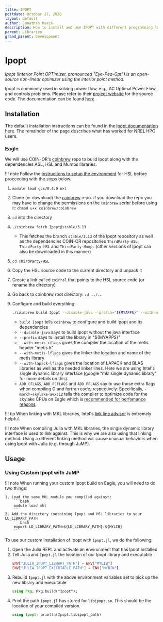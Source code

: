 ```yaml
---
title: IPOPT
postdate: October 27, 2020
layout: default
author: Jonathan Maack
description: How to install and use IPOPT with different programming languages
parent: Libraries
grand_parent: Development
---
```


# Ipopt

*Ipopt (Interior Point OPTimizer, pronounced "Eye-Pea-Opt") is an open-source non-linear optimizer using the interior point method.*

Ipopt is commonly used in solving power flow, e.g., AC Optimal Power Flow, and controls problems. Please refer to their [project website](https://github.com/coin-or/Ipopt) for the source code. The documentation can be found [here](https://coin-or.github.io/Ipopt/index.html).

## Installation

The default installation instructions can be found in the [Ipopt documentation here](https://coin-or.github.io/Ipopt/INSTALL.html). The remainder of the page describes what has worked for NREL HPC users.

### Eagle

We will use COIN-OR's [coinbrew](https://github.com/coin-or/coinbrew) repo to build Ipopt along with the dependencies ASL, HSL and Mumps libraries. 

!!! note
    Follow the [instructions to setup the environment](hsl.md#Eagle) for HSL before proceeding with the steps below.

1. `module load gcc/8.4.0 mkl`
2. Clone (or download) the [coinbrew](https://github.com/coin-or/coinbrew) repo. If you download the repo you may have to change the permissions on the `coinbrew` *script* before using it: `chmod u+x coinbrew/coinbrew`
3. `cd` into the directory
4. `./coinbrew fetch Ipopt@stable/3.13`
    * This fetches the branch `stable/3.13` of the Ipopt repository as well as the dependencies COIN-OR repositories `ThirdParty-ASL`, `ThirdParty-HSL` and `ThirdParty-Mumps` (other versions of Ipopt can also be downloaded in this manner)
5. `cd ThirdParty/HSL`
6. Copy the HSL source code to the current directory and unpack it
7. Create a link called `coinhsl` that points to the HSL source code (or rename the directory)
8. Go back to coinbrew root directory: `cd ../..`
9. Configure and build everything:

    ```bash
    ./coinbrew build Ipopt --disable-java --prefix="${MYAPPS}" --with-metis-cflags="-I${MYINC}" --with-metis-lflags="-L${MYLIB} -lmetis" --with-lapack-lflags="-L${MKLROOT}/lib/intel64 -Wl,--no-as-needed -lmkl_rt -lpthread -lm -ldl" --with-lapack-cflags="-m64 -I${MKLROOT}/include" ADD_CFLAGS="-march=skylake-avx512" ADD_FCFLAGS="-march=skylake-avx512" ADD_FFLAGS="-march=skylake-avx512"
    ```

    * `build Ipopt` tells `coinbrew` to configure and build Ipopt and its dependencies
    * `--disable-java` says to build Ipopt without the java interface
    * `--prefix` says to install the library in "${MYAPPS}"
    * `--with-metis-cflags` gives the compiler the location of the metis header "metis.h"
    * `--with-metis-lflags` gives the linker the location and name of the metis library
    * `--with-lapack-lflags` gives the location of LAPACK and BLAS libraries as well as the needed linker lines.  Here we are using Intel's single dynamic library interface (google "mkl single dynamic library" for more details on this).
    * `ADD_CFLAGS`, `ADD_FCFLAGS` and `ADD_FFLAGS` say to use those extra flags when compiling C and fortran code, respectively. Specifically, `-march=skylake-avx512` tells the compiler to optimize code for the skylake CPUs on Eagle which is [recommended for perfomance reasons](https://www.nrel.gov/hpc/eagle-software-libraries-mkl.html).

!!! tip
    When linking with MKL libraries, Intel's [link line advisor](https://software.intel.com/content/www/us/en/develop/articles/intel-mkl-link-line-advisor.html) is extremely helpful.

!!! note 
    When compiling Julia with MKL libraries, the single dynamic library interface is used to link against.  This is why we are also using that linking method.  Using a different linking method will cause unusual behaviors when using Ipopt with Julia (e.g. through JuMP).

## Usage

### Using Custom Ipopt with JuMP

!!! note
    When running your custom Ipopt build on Eagle, you will need to do two things:

    1. Load the same MKL module you compiled against:
        ```bash
        module load mkl
        ```
    2. Add the directory containing Ipopt and HSL libraries to your LD_LIBRARY_PATH
        ```bash
        export LD_LIBRARY_PATH=${LD_LIBRARY_PATH}:${MYLIB}
        ```


To use our custom installation of Ipopt with `Ipopt.jl`, we do the following:

1. Open the Julia REPL and activate an environment that has Ipopt installed
2. Tell Julia and `Ipopt.jl` the location of our Ipopt library and executable
    ```julia
    ENV["JULIA_IPOPT_LIBRARY_PATH"] = ENV["MYLIB"]
    ENV["JULIA_IPOPT_EXECUTABLE_PATH"] = ENV["MYBIN"]
    ```
3. Rebuild `Ipopt.jl` with the above environment variables set to pick up the new library and executable
    ```julia
    using Pkg; Pkg.build("Ipopt");
    ```
4. Print the path `Ipopt.jl` has stored for `libipopt.so`. This should be the location of your compiled version.
    ```julia
    using Ipopt; println(Ipopt.libipopt_path)
    ```